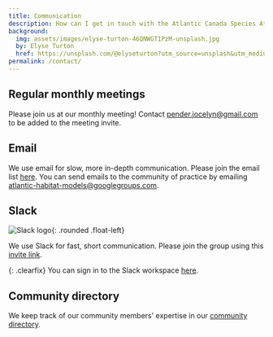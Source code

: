 ```yaml
---
title: Communication
description: How can I get in touch with the Atlantic Canada Species At Risk Habitat Modelling Community of Practice? 
background:
  img: assets/images/elyse-turton-46QNWGT1PzM-unsplash.jpg
  by: Elyse Turton
  href: https://unsplash.com/@elyseturton?utm_source=unsplash&utm_medium=referral&utm_content=creditCopyText
permalink: /contact/
---
```


## Regular monthly meetings

Please join us at our monthly meeting! Contact [pender.jocelyn@gmail.com](mailto:pender.jocelyn@gmail.com) to be added to the meeting invite.

## Email

We use email for slow, more in-depth communication. Please join the email list [here](https://groups.google.com/g/atlantic-habitat-models/). You can send emails to the community of practice by emailing [atlantic-habitat-models@googlegroups.com](mailto:atlantic-habitat-models%40googlegroups.com).
## Slack

![Slack logo](https://cdn.iconscout.com/icon/free/png-256/slack-16-722740.png?w=150&h=150&fit=crop){: .rounded .float-left}

We use Slack for fast, short communication. Please join the group using this [invite link](https://join.slack.com/t/slack-zqk1710/shared_invite/zt-136t3bedw-kWwHHsXllexK0_H9~x~LZQ).

{: .clearfix}
You can sign in to the Slack workspace [here](atlanticcanad-hvq4185.slack.com).

## Community directory

We keep track of our community members' expertise in our [community directory](https://atlantichabitatmodels.github.io/communityofpractice/directory/).